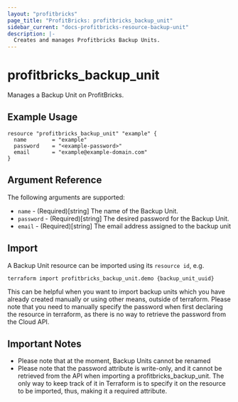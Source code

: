 ```yaml
---
layout: "profitbricks"
page_title: "ProfitBricks: profitbricks_backup_unit"
sidebar_current: "docs-profitbricks-resource-backup-unit"
description: |-
  Creates and manages Profitbricks Backup Units.
---
```


# profitbricks_backup_unit

Manages a Backup Unit on ProfitBricks.

## Example Usage

```hcl
resource "profitbricks_backup_unit" "example" {
  name        = "example"
  password    = "<example-password>"
  email       = "example@example-domain.com"
}
```

## Argument Reference

The following arguments are supported:

- `name` - (Required)[string] The name of the Backup Unit.
- `password` - (Required)[string] The desired password for the Backup Unit.
- `email` - (Required)[string] The email address assigned to the backup unit

## Import

A Backup Unit resource can be imported using its `resource id`, e.g.

```shell
terraform import profitbricks_backup_unit.demo {backup_unit_uuid}
```

This can be helpful when you want to import backup units which you have already created manually or using other means, outside of terraform. Please note that you need to manually specify the password when first declaring the resource in terraform, as there is no way to retrieve the password from the Cloud API.

## Important Notes

- Please note that at the moment, Backup Units cannot be renamed
- Please note that the password attribute is write-only, and it cannot be retrieved from the API when importing a profitbricks_backup_unit. The only way to keep track of it in Terraform is to specify it on the resource to be imported, thus, making it a required attribute.